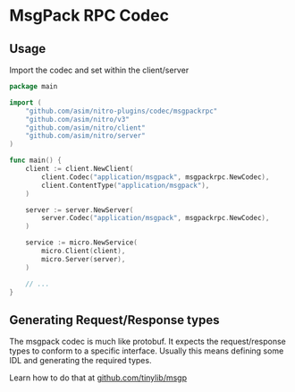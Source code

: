 # MsgPack RPC Codec

## Usage

Import the codec and set within the client/server
```go
package main

import (
    "github.com/asim/nitro-plugins/codec/msgpackrpc"
    "github.com/asim/nitro/v3"
    "github.com/asim/nitro/client"
    "github.com/asim/nitro/server"
)

func main() {
    client := client.NewClient(
        client.Codec("application/msgpack", msgpackrpc.NewCodec),
        client.ContentType("application/msgpack"),
    )

    server := server.NewServer(
        server.Codec("application/msgpack", msgpackrpc.NewCodec),
    )

    service := micro.NewService(
        micro.Client(client),
        micro.Server(server),
    )

    // ...
}
```

## Generating Request/Response types

The msgpack codec is much like protobuf. It expects the request/response types to conform to a specific interface. Usually this 
means defining some IDL and generating the required types. 

Learn how to do that at [github.com/tinylib/msgp](https://github.com/tinylib/msgp)

